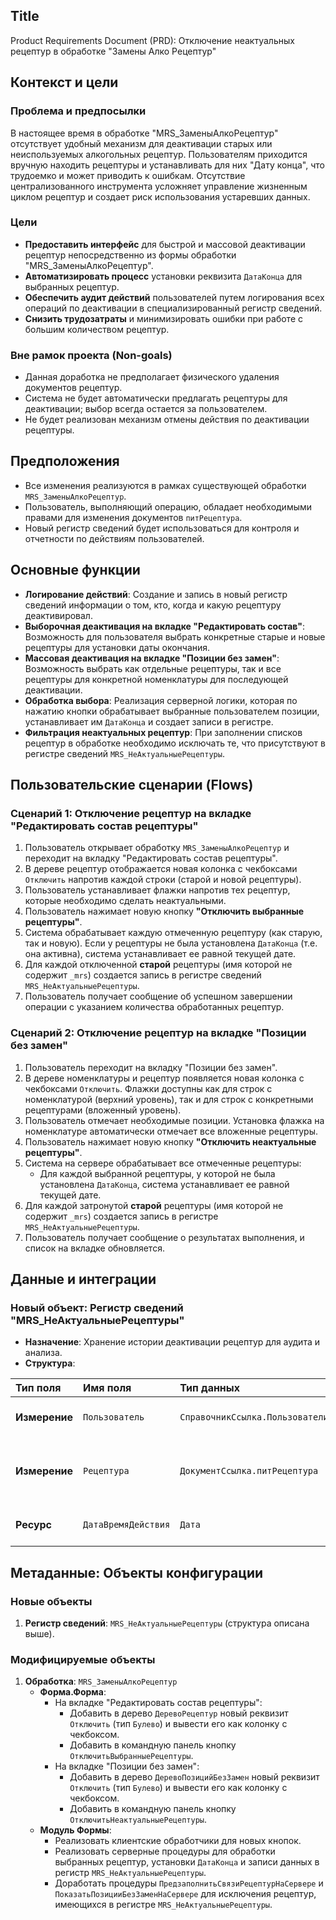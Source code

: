 ## Title
Product Requirements Document (PRD): Отключение неактуальных рецептур в обработке "Замены Алко Рецептур"

## Контекст и цели

### Проблема и предпосылки
В настоящее время в обработке "MRS_ЗаменыАлкоРецептур" отсутствует удобный механизм для деактивации старых или неиспользуемых алкогольных рецептур. Пользователям приходится вручную находить рецептуры и устанавливать для них "Дату конца", что трудоемко и может приводить к ошибкам. Отсутствие централизованного инструмента усложняет управление жизненным циклом рецептур и создает риск использования устаревших данных.

### Цели
- **Предоставить интерфейс** для быстрой и массовой деактивации рецептур непосредственно из формы обработки "MRS_ЗаменыАлкоРецептур".
- **Автоматизировать процесс** установки реквизита `ДатаКонца` для выбранных рецептур.
- **Обеспечить аудит действий** пользователей путем логирования всех операций по деактивации в специализированный регистр сведений.
- **Снизить трудозатраты** и минимизировать ошибки при работе с большим количеством рецептур.

### Вне рамок проекта (Non-goals)
- Данная доработка не предполагает физического удаления документов рецептур.
- Система не будет автоматически предлагать рецептуры для деактивации; выбор всегда остается за пользователем.
- Не будет реализован механизм отмены действия по деактивации рецептуры.

## Предположения
- Все изменения реализуются в рамках существующей обработки `MRS_ЗаменыАлкоРецептур`.
- Пользователь, выполняющий операцию, обладает необходимыми правами для изменения документов `питРецептура`.
- Новый регистр сведений будет использоваться для контроля и отчетности по действиям пользователей.

## Основные функции
- **Логирование действий**: Создание и запись в новый регистр сведений информации о том, кто, когда и какую рецептуру деактивировал.
- **Выборочная деактивация на вкладке "Редактировать состав"**: Возможность для пользователя выбрать конкретные старые и новые рецептуры для установки даты окончания.
- **Массовая деактивация на вкладке "Позиции без замен"**: Возможность выбрать как отдельные рецептуры, так и все рецептуры для конкретной номенклатуры для последующей деактивации.
- **Обработка выбора**: Реализация серверной логики, которая по нажатию кнопки обрабатывает выбранные пользователем позиции, устанавливает им `ДатаКонца` и создает записи в регистре.
- **Фильтрация неактуальных рецептур**: При заполнении списков рецептур в обработке необходимо исключать те, что присутствуют в регистре сведений `MRS_НеАктуальныеРецептуры`.

## Пользовательские сценарии (Flows)

### Сценарий 1: Отключение рецептур на вкладке "Редактировать состав рецептуры"
1.  Пользователь открывает обработку `MRS_ЗаменыАлкоРецептур` и переходит на вкладку "Редактировать состав рецептуры".
2.  В дереве рецептур отображается новая колонка с чекбоксами `Отключить` напротив каждой строки (старой и новой рецептуры).
3.  Пользователь устанавливает флажки напротив тех рецептур, которые необходимо сделать неактуальными.
4.  Пользователь нажимает новую кнопку **"Отключить выбранные рецептуры"**.
5.  Система обрабатывает каждую отмеченную рецептуру (как старую, так и новую). Если у рецептуры не была установлена `ДатаКонца` (т.е. она активна), система устанавливает ее равной текущей дате.
6.  Для каждой отключенной **старой** рецептуры (имя которой не содержит `_mrs`) создается запись в регистре сведений `MRS_НеАктуальныеРецептуры`.
7.  Пользователь получает сообщение об успешном завершении операции с указанием количества обработанных рецептур.

### Сценарий 2: Отключение рецептур на вкладке "Позиции без замен"
1.  Пользователь переходит на вкладку "Позиции без замен".
2.  В дереве номенклатуры и рецептур появляется новая колонка с чекбоксами `Отключить`. Флажки доступны как для строк с номенклатурой (верхний уровень), так и для строк с конкретными рецептурами (вложенный уровень).
3.  Пользователь отмечает необходимые позиции. Установка флажка на номенклатуре автоматически отмечает все вложенные рецептуры.
4.  Пользователь нажимает новую кнопку **"Отключить неактуальные рецептуры"**.
5.  Система на сервере обрабатывает все отмеченные рецептуры:
    *   Для каждой выбранной рецептуры, у которой не была установлена `ДатаКонца`, система устанавливает ее равной текущей дате.
6.  Для каждой затронутой **старой** рецептуры (имя которой не содержит `_mrs`) создается запись в регистре `MRS_НеАктуальныеРецептуры`.
7.  Пользователь получает сообщение о результатах выполнения, и список на вкладке обновляется.

## Данные и интеграции

### Новый объект: Регистр сведений "MRS_НеАктуальныеРецептуры"
- **Назначение**: Хранение истории деактивации рецептур для аудита и анализа.
- **Структура**:

| Тип поля | Имя поля | Тип данных | Описание |
| :--- | :--- | :--- | :--- |
| **Измерение** | `Пользователь` | `СправочникСсылка.Пользователи` | Пользователь, выполнивший операцию. |
| **Измерение** | `Рецептура` | `ДокументСсылка.питРецептура` | Рецептура, для которой установлена дата окончания. |
| **Ресурс** | `ДатаВремяДействия` | `Дата` | Точное время выполнения операции. |

## Метаданные: Объекты конфигурации

### Новые объекты
1.  **Регистр сведений**: `MRS_НеАктуальныеРецептуры` (структура описана выше).

### Модифицируемые объекты
1.  **Обработка**: `MRS_ЗаменыАлкоРецептур`
    *   **Форма.Форма**:
        *   На вкладке "Редактировать состав рецептуры":
            *   Добавить в дерево `ДеревоРецептур` новый реквизит `Отключить` (тип `Булево`) и вывести его как колонку с чекбоксом.
            *   Добавить в командную панель кнопку `ОтключитьВыбранныеРецептуры`.
        *   На вкладке "Позиции без замен":
            *   Добавить в дерево `ДеревоПозицийБезЗамен` новый реквизит `Отключить` (тип `Булево`) и вывести его как колонку с чекбоксом.
            *   Добавить в командную панель кнопку `ОтключитьНеактуальныеРецептуры`.
    *   **Модуль Формы**:
        *   Реализовать клиентские обработчики для новых кнопок.
        *   Реализовать серверные процедуры для обработки выбранных рецептур, установки `ДатаКонца` и записи данных в регистр `MRS_НеАктуальныеРецептуры`.
        *   Доработать процедуры `ПредзаполнитьСвязиРецептурНаСервере` и `ПоказатьПозицииБезЗаменНаСервере` для исключения рецептур, имеющихся в регистре `MRS_НеАктуальныеРецептуры`.

